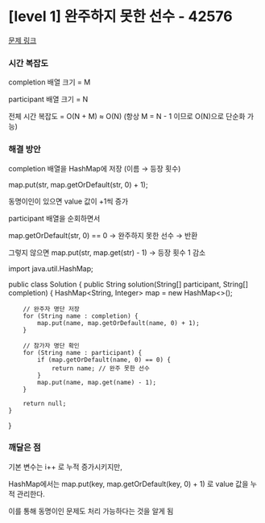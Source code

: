 # [level 1] 완주하지 못한 선수 - 42576 

[문제 링크](https://school.programmers.co.kr/learn/courses/30/lessons/42576) 


### 시간 복잡도

completion 배열 크기 = M

participant 배열 크기 = N

전체 시간 복잡도 = O(N + M) ≈ O(N)
(항상 M = N - 1 이므로 O(N)으로 단순화 가능)


### 해결 방안

completion 배열을 HashMap에 저장 (이름 → 등장 횟수)

map.put(str, map.getOrDefault(str, 0) + 1);

 동명이인이 있으면 value 값이 +1씩 증가

participant 배열을 순회하면서

map.getOrDefault(str, 0) == 0 → 완주하지 못한 선수 → 반환

그렇지 않으면 map.put(str, map.get(str) - 1) → 등장 횟수 1 감소

import java.util.HashMap;

public class Solution {
    public String solution(String[] participant, String[] completion) {
        HashMap<String, Integer> map = new HashMap<>();

        // 완주자 명단 저장
        for (String name : completion) {
            map.put(name, map.getOrDefault(name, 0) + 1);
        }

        // 참가자 명단 확인
        for (String name : participant) {
            if (map.getOrDefault(name, 0) == 0) {
                return name; // 완주 못한 선수
            }
            map.put(name, map.get(name) - 1);
        }

        return null;
    }
}


### 깨달은 점

기본 변수는 i++ 로 누적 증가시키지만,

HashMap에서는 map.put(key, map.getOrDefault(key, 0) + 1) 로 value 값을 누적 관리한다.

이를 통해 동명이인 문제도 처리 가능하다는 것을 알게 됨
